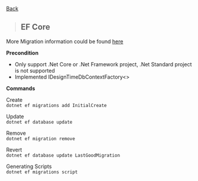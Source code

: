 [Back](../README.md)

> ## EF Core 

More Migration information could be found [here](https://docs.microsoft.com/en-us/ef/core/managing-schemas/migrations/)


__Precondition__
* Only support .Net Core or .Net Framework project, .Net Standard project is not supported  
* Implemented IDesignTimeDbContextFactory<>

__Commands__

Create  
	`dotnet ef migrations add InitialCreate`
		
Update  
	`dotnet ef database update`

Remove  
	`dotnet ef migration remove`

Revert  
	`dotnet ef database update LastGoodMigration`

Generating Scripts  
	`dotnet ef migrations script`